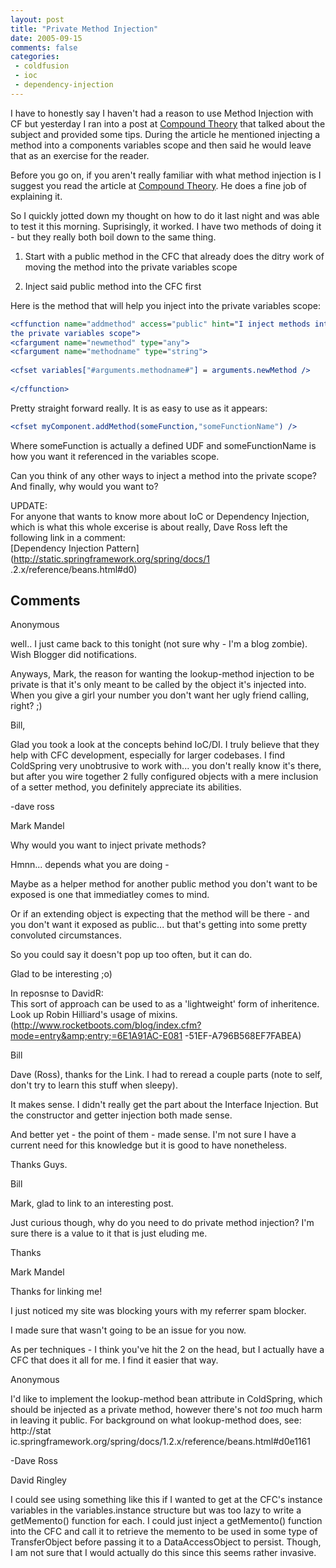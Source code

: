 ```yaml
---
layout: post
title: "Private Method Injection"
date: 2005-09-15
comments: false
categories:
 - coldfusion
 - ioc
 - dependency-injection
---
```

I have to honestly say I haven't had a reason to use Method Injection with CF
but yesterday I ran into a post at [Compound
Theory](http://www.compoundtheory.com/?action=displayPost&ID=61) that talked
about the subject and provided some tips. During the article he mentioned
injecting a method into a components variables scope and then said he would
leave that as an exercise for the reader.  
  
Before you go on, if you aren't really familiar with what method injection is
I suggest you read the article at [Compound
Theory](http://www.compoundtheory.com/?action=displayPost&ID=61). He does a
fine job of explaining it.  
  
So I quickly jotted down my thought on how to do it last night and was able to
test it this morning. Suprisingly, it worked. I have two methods of doing it -
but they really both boil down to the same thing.  

  

  1. Start with a public method in the CFC that already does the ditry work of moving the method into the private variables scope
  

  2. Inject said public method into the CFC first
  
  
  
Here is the method that will help you inject into the private variables scope:  
  
```cfm  
<cffunction name="addmethod" access="public" hint="I inject methods into
the private variables scope">  
<cfargument name="newmethod" type="any">  
<cfargument name="methodname" type="string">  
  
<cfset variables["#arguments.methodname#"] = arguments.newMethod />  
  
</cffunction>  
```  
  
Pretty straight forward really. It is as easy to use as it appears:  
```cfm  
<cfset myComponent.addMethod(someFunction,"someFunctionName") />  
```  
  
Where someFunction is actually a defined UDF and someFunctionName is how you
want it referenced in the variables scope.  
  
Can you think of any other ways to inject a method into the private scope? And
finally, why would you want to?  
  
UPDATE:  
For anyone that wants to know more about IoC or Dependency Injection, which is
what this whole excerise is about really, Dave Ross left the following link in
a comment:  
[Dependency Injection Pattern](http://static.springframework.org/spring/docs/1
.2.x/reference/beans.html#d0)

## Comments

Anonymous

well.. I just came back to this tonight (not sure why - I'm a blog zombie).
Wish Blogger did notifications.  
  
Anyways, Mark, the reason for wanting the lookup-method injection to be
private is that it's only meant to be called by the object it's injected into.
When you give a girl your number you don't want her ugly friend calling,
right? ;)  
  
Bill,  
  
Glad you took a look at the concepts behind IoC/DI. I truly believe that they
help with CFC development, especially for larger codebases. I find ColdSpring
very unobtrusive to work with... you don't really know it's there, but after
you wire together 2 fully configured objects with a mere inclusion of a setter
method, you definitely appreciate its abilities.  
  
-dave ross

Mark Mandel

Why would you want to inject private methods?  
  
Hmnn... depends what you are doing -  
  
Maybe as a helper method for another public method you don't want to be
exposed is one that immediatley comes to mind.  
  
Or if an extending object is expecting that the method will be there - and you
don't want it exposed as public... but that's getting into some pretty
convoluted circumstances.  
  
So you could say it doesn't pop up too often, but it can do.  
  
Glad to be interesting ;o)  
  
In reposnse to DavidR:  
This sort of approach can be used to as a 'lightweight' form of inheritence.
Look up Robin Hilliard's usage of mixins.  
(http://www.rocketboots.com/blog/index.cfm?mode=entry&amp;entry;=6E1A91AC-E081
-51EF-A796B568EF7FABEA)

Bill

Dave (Ross), thanks for the Link. I had to reread a couple parts (note to
self, don't try to learn this stuff when sleepy).  
  
It makes sense. I didn't really get the part about the Interface Injection.
But the constructor and getter injection both made sense.  
  
And better yet - the point of them - made sense. I'm not sure I have a current
need for this knowledge but it is good to have nonetheless.  
  
Thanks Guys.

Bill

Mark, glad to link to an interesting post.  
  
Just curious though, why do you need to do private method injection? I'm sure
there is a value to it that is just eluding me.  
  
Thanks

Mark Mandel

Thanks for linking me!  
  
I just noticed my site was blocking yours with my referrer spam blocker.  
  
I made sure that wasn't going to be an issue for you now.  
  
As per techniques - I think you've hit the 2 on the head, but I actually have
a CFC that does it all for me. I find it easier that way.

Anonymous

I'd like to implement the lookup-method bean attribute in ColdSpring, which
should be injected as a private method, however there's not *too* much harm in
leaving it public. For background on what lookup-method does, see: http://stat
ic.springframework.org/spring/docs/1.2.x/reference/beans.html#d0e1161  
  
-Dave Ross

David Ringley

I could see using something like this if I wanted to get at the CFC's instance
variables in the variables.instance structure but was too lazy to write a
getMemento() function for each. I could just inject a getMemento() function
into the CFC and call it to retrieve the memento to be used in some type of
TransferObject before passing it to a DataAccessObject to persist. Though, I
am not sure that I would actually do this since this seems rather invasive.


